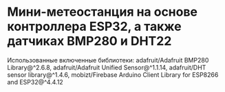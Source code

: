 # Мини-метеостанция на основе контроллера ESP32, а также датчиках BMP280 и DHT22

Использованные включенные библиотеки:
  	adafruit/Adafruit BMP280 Library@^2.6.8,
	adafruit/Adafruit Unified Sensor@^1.1.14,
	adafruit/DHT sensor library@^1.4.6,
	mobizt/Firebase Arduino Client Library for ESP8266 and ESP32@^4.4.12

